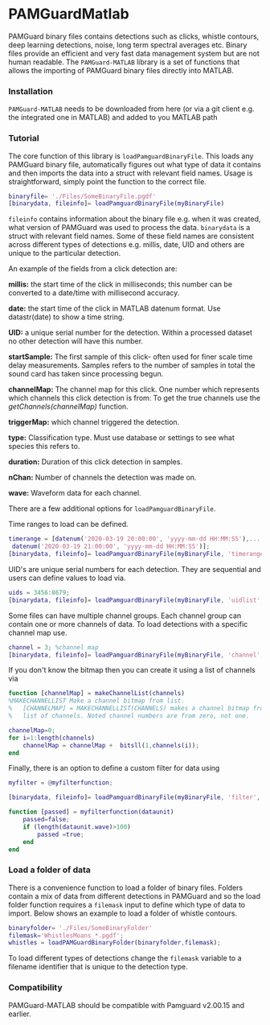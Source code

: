 # PAMGuardMatlab

PAMGuard binary files contains detections such as clicks, whistle contours, deep learning detections, noise, long term spectral averages etc. Binary files provide an efficient and very fast data management system but are not human readable. The `PAMGuard-MATLAB` library is a set of functions that allows the importing of PAMGuard binary files directly into MATLAB.

### Installation

`PAMGuard-MATLAB` needs to be downloaded from here (or via a git client e.g. the integrated one in MATLAB) and added to you MATLAB path

### Tutorial

The core function of this library is `loadPamguardBinaryFile`. This loads any PAMGuard binary file, automatically figures out what type of data it contains and then imports the data into a struct with relevant field names. Usage is straightforward, simply point the function to the correct file. 

```matlab
binaryfile= './Files/SomeBinaryFile.pgdf'
[binarydata, fileinfo]= loadPamguardBinaryFile(myBinaryFile)
```

`fileinfo` contains information about the binary file e.g. when it was created, what version of PAMGuard was used to process the data. `binarydata` is a struct with relevant field names. Some of these field names are consistent across different types of detections e.g. millis, date, UID and others are unique to the particular detection. 

An example of the fields from a click detection are:

**millis:** the start time of the click in milliseconds; this number can be
converted to a date/time with millisecond accuracy.

**date:** the start time of the click in MATLAB datenum format. Use datastr(date)
to show a time string.

**UID:**  a unique serial number for the
detection. Within a processed dataset no other detection will have this number.

**startSample:** The first sample of this click- often used for
finer scale time delay measurements. Samples refers to the number of samples in
total the sound card has taken since processing begun.

**channelMap:** The channel map for this click. One number which
represents which channels this click detection is from: To get the true
channels use the *getChannels(channelMap)* function.

**triggerMap:** which channel triggered the detection.

**type:** Classification type. Must use database or settings to see what species
this refers to.

**duration:** Duration of this click detection in samples.

**nChan:** Number of channels the
detection was made on.

**wave:** Waveform data for each channel.

There are a few additional options for `loadPamguardBinaryFile`.

Time ranges to load can be defined. 

```matlab
timerange = [datenum('2020-03-19 20:00:00', 'yyyy-mm-dd HH:MM:SS'),...
 datenum('2020-03-19 21:00:00', 'yyyy-mm-dd HH:MM:SS')];
[binarydata, fileinfo]= loadPamguardBinaryFile(myBinaryFile, 'timerange', timerange)
```

UID's are unique serial numbers for each detection. They are sequential and users can define values to load via. 

```matlab
uids = 3456:8679;
[binarydata, fileinfo]= loadPamguardBinaryFile(myBinaryFile, 'uidlist', uids)
```

Some files can have multiple channel groups. Each channel group can contain one or more channels of data. To load detections with a specific channel map use. 

```matlab
channel = 3; %channel map
[binarydata, fileinfo]= loadPamguardBinaryFile(myBinaryFile, 'channel', channel)
```

If you don't know the bitmap then you can create it using a list of channels via 

```matlab
function [channelMap] = makeChannelList(channels)
%MAKECHANNELLIST Make a channel bitmap from list. 
%   [CHANNELMAP] = MAKECHANNELLIST(CHANNELS) makes a channel bitmap from a
%   list of channels. Noted channel numbers are from zero, not one. 

channelMap=0;
for i=1:length(channels)
    channelMap = channelMap +  bitsll(1,channels(i));
end
```

Finally, there is an option to define a custom filter for data using

```matlab
myfilter = @myfilterfunction;

[binarydata, fileinfo]= loadPamguardBinaryFile(myBinaryFile, 'filter', myfilter);

function [passed] = myfilterfunction(dataunit)
    passed=false;
    if (length(dataunit.wave)>100)
        passed =true;
    end
end
```

### Load a folder of data

There is a convenience function to load a folder of binary files. Folders contain a mix of data from different detections in PAMGuard and so the load folder function requires a `filemask` input to define which type of data to import. Below shows an example to load a folder of whistle contours. 

```matlab
binaryfolder= './Files/SomeBinaryFolder'
filemask='WhistlesMoans_*.pgdf';
whistles = loadPAMGuardBinaryFolder(binaryfolder,filemask);
```

To load different types of detections change the `filemask` variable to a filename identifier that is unique to the detection type. 

### Compatibility

PAMGuard-MATLAB should be compatible with Pamguard v2.00.15 and earlier.
